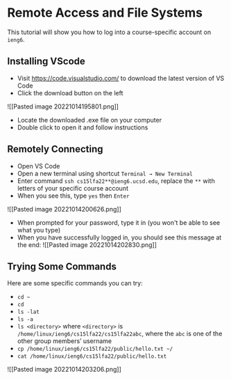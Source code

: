 # Remote Access and File Systems
This tutorial will show you how to log into a course-specific account on `ieng6`.

## Installing VScode
- Visit https://code.visualstudio.com/ to download the latest version of VS Code
- Click the download button on the left
  
![[Pasted image 20221014195801.png]]

- Locate the downloaded .exe file on your computer
- Double click to open it and follow instructions

## Remotely Connecting
- Open VS Code
- Open a new terminal using shortcut `Terminal → New Terminal`
- Enter command `ssh cs15lfa22**@ieng6.ucsd.edu`, replace the `**` with letters of your specific course account
- When you see this, type `yes` then `Enter`
  
![[Pasted image 20221014200626.png]]
- When prompted for your password, type it in (you won't be able to see what you type)
- When you have successfully logged in, you should see this message at the end:
![[Pasted image 20221014202830.png]]

## Trying Some Commands
Here are some specific commands you can try:
-   `cd ~`
-   `cd`
-   `ls -lat`
-   `ls -a`
-   `ls <directory>` where `<directory>` is `/home/linux/ieng6/cs15lfa22/cs15lfa22abc`, where the `abc` is one of the other group members’ username
-   `cp /home/linux/ieng6/cs15lfa22/public/hello.txt ~/`
-   `cat /home/linux/ieng6/cs15lfa22/public/hello.txt`

![[Pasted image 20221014203206.png]]